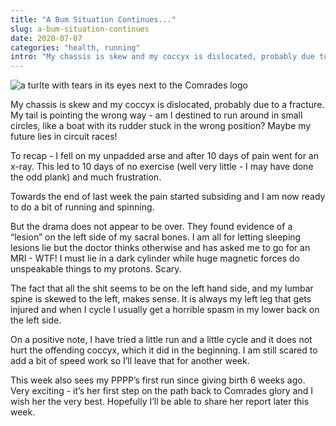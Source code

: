 ```yaml
---
title: "A Bum Situation Continues..."
slug: a-bum-situation-continues
date: 2020-07-07
categories: "health, running"
intro: "My chassis is skew and my coccyx is dislocated, probably due to a fracture. My tail is pointing the wrong way - am I destined to run around in small circles, like a boat with its rudder stuck in the wrong position? Maybe my future lies in circuit races!"
---
```


<img src="https://res.cloudinary.com/dy6grlu8z/image/upload/v1594082603/soovwnc0itjt3uyvfgh5.png" alt="a turlte with tears in its eyes next to the Comrades logo">

My chassis is skew and my coccyx is dislocated, probably due to a fracture. My tail is pointing the wrong way - am I destined to run around in small circles, like a boat with its rudder stuck in the wrong position? Maybe my future lies in circuit races!

To recap - I fell on my unpadded arse and after 10 days of pain went for an x-ray. This led to 10 days of no exercise (well very little - I may have done the odd plank) and much frustration.

Towards the end of last week the pain started subsiding and I am now ready to do a bit of running and spinning.

But the drama does not appear to be over. They found evidence of a “lesion” on the left side of my sacral bones. I am all for letting sleeping lesions lie but the doctor thinks otherwise and has asked me to go for an MRI - WTF! I must lie in a dark cylinder while huge magnetic forces do unspeakable things to my protons. Scary.

The fact that all the shit seems to be on the left hand side, and my lumbar spine is skewed to the left, makes sense. It is always my left leg that gets injured and when I cycle I usually get a horrible spasm in my lower back on the left side.

On a positive note, I have tried a little run and a little cycle and it does not hurt the offending coccyx, which it did in the beginning. I am still scared to add a bit of speed work so I’ll leave that for another week.

This week also sees my PPPP’s first run since giving birth 6 weeks ago. Very exciting - it’s her first step on the path back to Comrades glory and I wish her the very best. Hopefully I’ll be able to share her report later this week.
